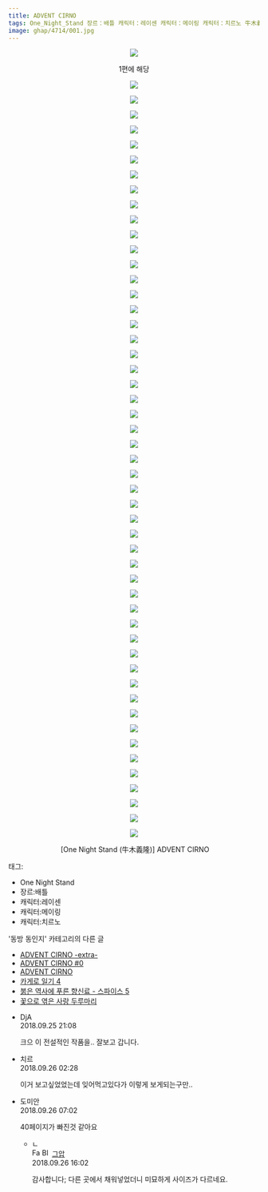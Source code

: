 ```yaml
---
title: ADVENT CIRNO
tags: One_Night_Stand 장르：배틀 캐릭터：레이센 캐릭터：메이링 캐릭터：치르노 牛木義隆 동방_동인지
image: ghap/4714/001.jpg
---
```

<div class="article">
<p style="text-align: center; clear: none; float: none;"><img src="{{ site.nasurl }}/ghap/4714/001.jpg"/></p>
<p style="text-align: center; clear: none; float: none;">1편에 해당</p>
<p style="text-align: center; clear: none; float: none;"><img src="{{ site.nasurl }}/ghap/4714/002.jpg"/></p>
<p style="text-align: center; clear: none; float: none;"><img src="{{ site.nasurl }}/ghap/4714/003.jpg"/></p>
<p style="text-align: center; clear: none; float: none;"><img src="{{ site.nasurl }}/ghap/4714/004.jpg"/></p>
<p style="text-align: center; clear: none; float: none;"><img src="{{ site.nasurl }}/ghap/4714/005.jpg"/></p>
<p style="text-align: center; clear: none; float: none;"><img src="{{ site.nasurl }}/ghap/4714/006.jpg"/></p>
<p style="text-align: center; clear: none; float: none;"><img src="{{ site.nasurl }}/ghap/4714/007.jpg"/></p>
<p style="text-align: center; clear: none; float: none;"><img src="{{ site.nasurl }}/ghap/4714/008.jpg"/></p>
<p style="text-align: center; clear: none; float: none;"><img src="{{ site.nasurl }}/ghap/4714/009.jpg"/></p>
<p style="text-align: center; clear: none; float: none;"><img src="{{ site.nasurl }}/ghap/4714/010.jpg"/></p>
<p style="text-align: center; clear: none; float: none;"><img src="{{ site.nasurl }}/ghap/4714/011.jpg"/></p>
<p style="text-align: center; clear: none; float: none;"><img src="{{ site.nasurl }}/ghap/4714/012.jpg"/></p>
<p style="text-align: center; clear: none; float: none;"><img src="{{ site.nasurl }}/ghap/4714/013.jpg"/></p>
<p style="text-align: center; clear: none; float: none;"><img src="{{ site.nasurl }}/ghap/4714/014.jpg"/></p>
<p style="text-align: center; clear: none; float: none;"><img src="{{ site.nasurl }}/ghap/4714/015.jpg"/></p>
<p style="text-align: center; clear: none; float: none;"><img src="{{ site.nasurl }}/ghap/4714/016.jpg"/></p>
<p style="text-align: center; clear: none; float: none;"><img src="{{ site.nasurl }}/ghap/4714/017.jpg"/></p>
<p style="text-align: center; clear: none; float: none;"><img src="{{ site.nasurl }}/ghap/4714/018.jpg"/></p>
<p style="text-align: center; clear: none; float: none;"><img src="{{ site.nasurl }}/ghap/4714/019.jpg"/></p>
<p style="text-align: center; clear: none; float: none;"><img src="{{ site.nasurl }}/ghap/4714/020.jpg"/></p>
<p style="text-align: center; clear: none; float: none;"><img src="{{ site.nasurl }}/ghap/4714/021.jpg"/></p>
<p style="text-align: center; clear: none; float: none;"><img src="{{ site.nasurl }}/ghap/4714/022.jpg"/></p>
<p style="text-align: center; clear: none; float: none;"><img src="{{ site.nasurl }}/ghap/4714/023.jpg"/></p>
<p style="text-align: center; clear: none; float: none;"><img src="{{ site.nasurl }}/ghap/4714/024.jpg"/></p>
<p style="text-align: center; clear: none; float: none;"><img src="{{ site.nasurl }}/ghap/4714/025.jpg"/></p>
<p style="text-align: center; clear: none; float: none;"><img src="{{ site.nasurl }}/ghap/4714/026.jpg"/></p>
<p style="text-align: center; clear: none; float: none;"><img src="{{ site.nasurl }}/ghap/4714/027.jpg"/></p>
<p style="text-align: center; clear: none; float: none;"><img src="{{ site.nasurl }}/ghap/4714/028.jpg"/></p>
<p style="text-align: center; clear: none; float: none;"><img src="{{ site.nasurl }}/ghap/4714/029.jpg"/></p>
<p style="text-align: center; clear: none; float: none;"><img src="{{ site.nasurl }}/ghap/4714/030.jpg"/></p>
<p style="text-align: center; clear: none; float: none;"><img src="{{ site.nasurl }}/ghap/4714/031.jpg"/></p>
<p style="text-align: center; clear: none; float: none;"><img src="{{ site.nasurl }}/ghap/4714/032.jpg"/></p>
<p style="text-align: center; clear: none; float: none;"><img src="{{ site.nasurl }}/ghap/4714/033.jpg"/></p>
<p style="text-align: center; clear: none; float: none;"><img src="{{ site.nasurl }}/ghap/4714/034.jpg"/></p>
<p style="text-align: center; clear: none; float: none;"><img src="{{ site.nasurl }}/ghap/4714/035.jpg"/></p>
<p style="text-align: center; clear: none; float: none;"><img src="{{ site.nasurl }}/ghap/4714/036.jpg"/></p>
<p style="text-align: center; clear: none; float: none;"><img src="{{ site.nasurl }}/ghap/4714/037.jpg"/></p>
<p style="text-align: center; clear: none; float: none;"><img src="{{ site.nasurl }}/ghap/4714/038.jpg"/></p>
<p style="text-align: center; clear: none; float: none;"><img src="{{ site.nasurl }}/ghap/4714/039.jpg"/></p>
<p style="text-align: center; clear: none; float: none;"><img src="{{ site.nasurl }}/ghap/4714/040.jpg"/></p>
<p style="text-align: center; clear: none; float: none;"><img src="{{ site.nasurl }}/ghap/4714/041.jpg"/></p>
<p style="text-align: center; clear: none; float: none;"><img src="{{ site.nasurl }}/ghap/4714/042.jpg"/></p>
<p style="text-align: center; clear: none; float: none;"><img src="{{ site.nasurl }}/ghap/4714/043.jpg"/></p>
<p style="text-align: center; clear: none; float: none;"><img src="{{ site.nasurl }}/ghap/4714/044.jpg"/></p>
<p style="text-align: center; clear: none; float: none;"><img src="{{ site.nasurl }}/ghap/4714/045.jpg"/></p>
<p style="text-align: center; clear: none; float: none;"><img src="{{ site.nasurl }}/ghap/4714/046.jpg"/></p>
<p style="text-align: center; clear: none; float: none;"><img src="{{ site.nasurl }}/ghap/4714/047.jpg"/></p>
<p style="text-align: center; clear: none; float: none;"><img src="{{ site.nasurl }}/ghap/4714/048.jpg"/></p>
<p style="text-align: center; clear: none; float: none;"><img src="{{ site.nasurl }}/ghap/4714/049.jpg"/></p>
<p style="text-align: center; clear: none; float: none;"><img src="{{ site.nasurl }}/ghap/4714/050.jpg"/></p>
<p style="text-align: center; clear: none; float: none;"><img src="{{ site.nasurl }}/ghap/4714/051.jpg"/></p>
<p style="text-align: center; clear: none; float: none;"><img src="{{ site.nasurl }}/ghap/4714/052.jpg"/></p>
<p style="text-align: center; clear: none; float: none;"> [One Night Stand (牛木義隆)] ADVENT CIRNO</p>
</div><div class="tagTrail">
<p>태그: </p>
<ul>
<li>One Night Stand</li>
<li>장르:배틀</li>
<li>캐릭터:레이센</li>
<li>캐릭터:메이링</li>
<li>캐릭터:치르노</li>
</ul>
</div><div class="another">
<p>'동방 동인지' 카테고리의 다른 글</p>
<ul>
<li><a href="/2018-09-25-ghap_4716">ADVENT CIRNO -extra-</a></li>
<li><a href="/2018-09-25-ghap_4715">ADVENT CIRNO #0</a></li>
<li><a href="/2018-09-25-ghap_4714">ADVENT CIRNO</a></li>
<li><a href="/2018-09-16-ghap_4699">카게로 일기 4</a></li>
<li><a href="/2018-09-13-ghap_4697">붉은 역사에 푸른 향신료 - 스파이스 5</a></li>
<li><a href="/2018-09-10-ghap_4691">꽃으로 엮은 사랑 두루마리</a></li>
</ul>
</div><div class="cb_module cb_fluid">
<div class="cb_wrt cb_profile">
<div class="comment">
<ul>
<li class="cb_thumb_off" id="comment15339631">
<div class="cb_comment_area">
<div class="cb_info_area">
<div class="cb_section">
<span class="cb_nick_name">DjA</span>
</div>
<div class="cb_section">
<span class="cb_date">2018.09.25 21:08 </span>
</div>
</div>
<div class="cb_dsc_comment">
<p class="cb_dsc">
											크으 이 전설적인 작품을.. 잘보고 갑니다.
										</p>
</div>
</div></li>
<li class="cb_thumb_off" id="comment15339760">
<div class="cb_comment_area">
<div class="cb_info_area">
<div class="cb_section">
<span class="cb_nick_name">치르</span>
</div>
<div class="cb_section">
<span class="cb_date">2018.09.26 02:28 </span>
</div>
</div>
<div class="cb_dsc_comment">
<p class="cb_dsc">
											이거 보고싶었었는데 잊어먹고있다가 이렇게 보게되는구만..
										</p>
</div>
</div></li>
<li class="cb_thumb_off" id="comment15339810">
<div class="cb_comment_area">
<div class="cb_info_area">
<div class="cb_section">
<span class="cb_nick_name">도미안</span>
</div>
<div class="cb_section">
<span class="cb_date">2018.09.26 07:02 </span>
</div>
</div>
<div class="cb_dsc_comment">
<p class="cb_dsc">
											40페이지가 빠진것 같아요
										</p>
</div>
<ul>
<li class="cb_thumb_off" id="comment15339973">
<span class="cb_bu_subnode">ㄴ</span>
<div class="cb_comment_area">
<div class="cb_info_area">
<div class="cb_section">
<span class="cb_nick_name"><img alt="Favicon of https://ghaptouhou.tistory.com" height="16" onerror="this.onerror=null;this.parentNode.removeChild(this)" src="https://ghaptouhou.tistory.com/favicon.ico" width="16"/> <img alt="BlogIcon" height="16" onerror="this.parentNode.removeChild(this)" src="https://ghaptouhou.tistory.com/index.gif" width="16"/> <a href="https://ghaptouhou.tistory.com" onclick="return openLinkInNewWindow(this)"> 그압</a><span class="tistoryProfileLayerTrigger" onclick='TistoryProfile.show(event, this, {"title":"\uc800\uae30 \uc774\uac70 \ub098\uc911\uc5d0 \uc218\uc815 \uac00\ub2a5\ud558\ub098\uc694","url":"https:\/\/ghap.tistory.com","nickname":"\uadf8\uc555","items":[]}); return false;'></span></span>
</div>
<div class="cb_section">
<span class="cb_date">2018.09.26 16:02 </span>
</div>
</div>
<div class="cb_dsc_comment">
<p class="cb_dsc">
																감사합니다; 다른 곳에서 채워넣었더니 미묘하게 사이즈가 다르네요.
															</p>
</div>
</div>
</li>
</ul>
</div></li>
</ul>
</div>
</div><!-- commentList close -->
</div>